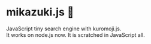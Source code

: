 # mikazuki.js 🌙
JavaScript tiny search engine with kuromoji.js.  
It works on node.js now. It is scratched in JavaScript all.  
